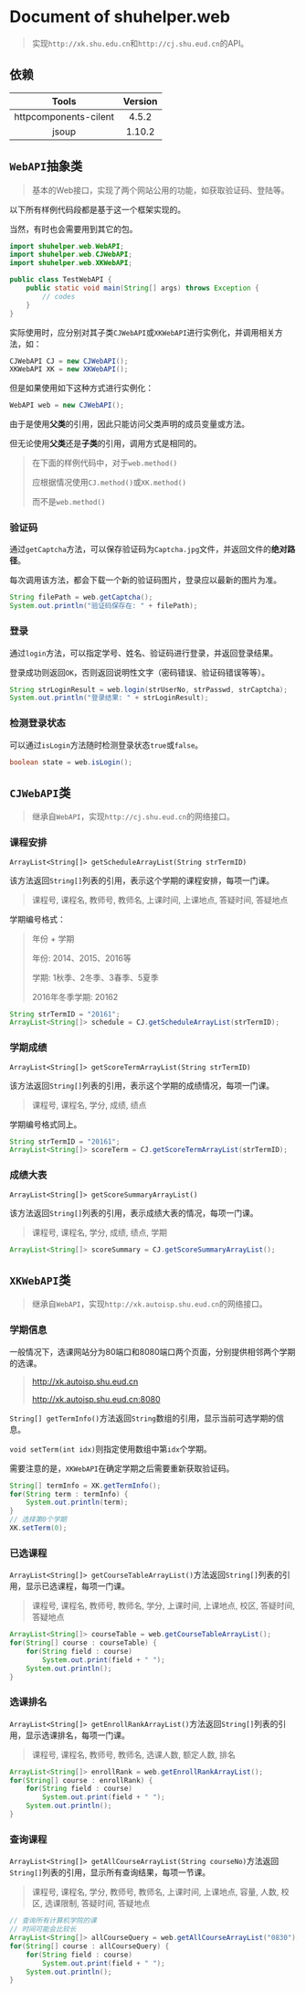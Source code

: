 # Document of shuhelper.web
> 实现`http://xk.shu.edu.cn`和`http://cj.shu.eud.cn`的API。

## 依赖
|Tools|Version|
|:-:|:-:|
|httpcomponents-cilent|4.5.2|
|jsoup|1.10.2|

## `WebAPI`抽象类
> 基本的Web接口，实现了两个网站公用的功能，如获取验证码、登陆等。

以下所有样例代码段都是基于这一个框架实现的。

当然，有时也会需要用到其它的包。

```java
import shuhelper.web.WebAPI;
import shuhelper.web.CJWebAPI;
import shuhelper.web.XKWebAPI;

public class TestWebAPI {
	public static void main(String[] args) throws Exception {
		// codes
	}
}
```

实际使用时，应分别对其子类`CJWebAPI`或`XKWebAPI`进行实例化，并调用相关方法，如：

```java
CJWebAPI CJ = new CJWebAPI();
XKWebAPI XK = new XKWebAPI();
```

但是如果使用如下这种方式进行实例化：

```java
WebAPI web = new CJWebAPI();
```

由于是使用**父类**的引用，因此只能访问父类声明的成员变量或方法。

但无论使用**父类**还是**子类**的引用，调用方式是相同的。

> 在下面的样例代码中，对于`web.method()`
>
> 应根据情况使用`CJ.method()`或`XK.method()`
>
> 而不是`web.method()`

### 验证码
通过`getCaptcha`方法，可以保存验证码为`Captcha.jpg`文件，并返回文件的**绝对路径**。

每次调用该方法，都会下载一个新的验证码图片，登录应以最新的图片为准。

```java
String filePath = web.getCaptcha();
System.out.println("验证码保存在: " + filePath);
```

### 登录
通过`login`方法，可以指定学号、姓名、验证码进行登录，并返回登录结果。

登录成功则返回`OK`，否则返回说明性文字（密码错误、验证码错误等等）。

```java
String strLoginResult = web.login(strUserNo, strPasswd, strCaptcha);
System.out.println("登录结果: " + strLoginResult);
```

### 检测登录状态
可以通过`isLogin`方法随时检测登录状态`true`或`false`。

```java
boolean state = web.isLogin();
```

## `CJWebAPI`类
> 继承自`WebAPI`，实现`http://cj.shu.eud.cn`的网络接口。

### 课程安排
`ArrayList<String[]> getScheduleArrayList(String strTermID)`

该方法返回`String[]`列表的引用，表示这个学期的课程安排，每项一门课。

> 课程号, 课程名, 教师号, 教师名, 上课时间, 上课地点, 答疑时间, 答疑地点

学期编号格式：

> 年份 + 学期
>
> 年份: 2014、2015、2016等
>
> 学期: 1秋季、2冬季、3春季、5夏季
>
> 2016年冬季学期: 20162

```java
String strTermID = "20161";
ArrayList<String[]> schedule = CJ.getScheduleArrayList(strTermID);
```

### 学期成绩
`ArrayList<String[]> getScoreTermArrayList(String strTermID)`

该方法返回`String[]`列表的引用，表示这个学期的成绩情况，每项一门课。

> 课程号, 课程名, 学分, 成绩, 绩点

学期编号格式同上。

```java
String strTermID = "20161";
ArrayList<String[]> scoreTerm = CJ.getScoreTermArrayList(strTermID);
```

### 成绩大表
`ArrayList<String[]> getScoreSummaryArrayList()`

该方法返回`String[]`列表的引用，表示成绩大表的情况，每项一门课。

> 课程号, 课程名, 学分, 成绩, 绩点, 学期

```java
ArrayList<String[]> scoreSummary = CJ.getScoreSummaryArrayList();
```


## `XKWebAPI`类
> 继承自`WebAPI`，实现`http://xk.autoisp.shu.eud.cn`的网络接口。

### 学期信息
一般情况下，选课网站分为80端口和8080端口两个页面，分别提供相邻两个学期的选课。

> http://xk.autoisp.shu.eud.cn
>
> http://xk.autoisp.shu.eud.cn:8080

`String[] getTermInfo()`方法返回`String`数组的引用，显示当前可选学期的信息。

`void setTerm(int idx)`则指定使用数组中第`idx`个学期。

需要注意的是，`XKWebAPI`在确定学期之后需要重新获取验证码。

```java
String[] termInfo = XK.getTermInfo();
for(String term : termInfo) {
	System.out.println(term);
}
// 选择第0个学期
XK.setTerm(0);
```

### 已选课程
`ArrayList<String[]> getCourseTableArrayList()`方法返回`String[]`列表的引用，显示已选课程，每项一门课。

> 课程号, 课程名, 教师号, 教师名, 学分, 上课时间, 上课地点, 校区, 答疑时间, 答疑地点

```java
ArrayList<String[]> courseTable = web.getCourseTableArrayList();
for(String[] course : courseTable) {
	for(String field : course)
		System.out.print(field + " ");
	System.out.println();
}
```

### 选课排名
`ArrayList<String[]> getEnrollRankArrayList()`方法返回`String[]`列表的引用，显示选课排名，每项一门课。

> 课程号, 课程名, 教师号, 教师名, 选课人数, 额定人数, 排名

```java
ArrayList<String[]> enrollRank = web.getEnrollRankArrayList();
for(String[] course : enrollRank) {
	for(String field : course)
		System.out.print(field + " ");
	System.out.println();
}
```

### 查询课程
`ArrayList<String[]> getAllCourseArrayList(String courseNo)`方法返回`String[]`列表的引用，显示所有查询结果，每项一节课。

> 课程号, 课程名, 学分, 教师号, 教师名, 上课时间, 上课地点, 容量, 人数, 校区, 选课限制, 答疑时间, 答疑地点

```java
// 查询所有计算机学院的课
// 时间可能会比较长
ArrayList<String[]> allCourseQuery = web.getAllCourseArrayList("0830");
for(String[] course : allCourseQuery) {
	for(String field : course)
		System.out.print(field + " ");
	System.out.println();
}
```
